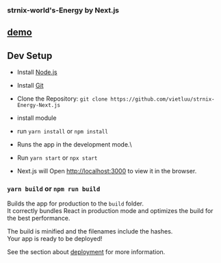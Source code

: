 ### strnix-world's-Energy by Next.js
## [demo](https://strnix-energy-next-js.vercel.app/)

## Dev Setup

* Install [Node.js](https://nodejs.org/)
* Install [Git](http://www.git-scm.com/)


* Clone the Repository:
 `git clone https://github.com/vietluu/strnix-Energy-Next.js`

* install module

* run `yarn install` or `npm install`


* Runs the app in the development mode.\
* Run `yarn start` or `npx start` 
*  Next.js will Open [http://localhost:3000](http://localhost:3000) to view it in the browser.
 

### `yarn build` or `npm run build`

Builds the app for production to the `build` folder.\
It correctly bundles React in production mode and optimizes the build for the best performance.

The build is minified and the filenames include the hashes.\
Your app is ready to be deployed!

See the section about [deployment](https://facebook.github.io/create-react-app/docs/deployment) for more information.


